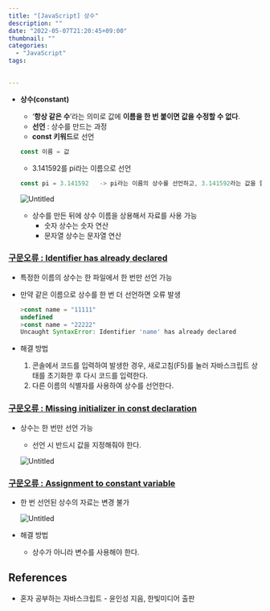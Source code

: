 ```yaml
---
title: "[JavaScript] 상수"
description: ""
date: "2022-05-07T21:20:45+09:00"
thumbnail: ""
categories:
  - "JavaScript"
tags:
 

---
```

<!--more-->

- **상수(constant)**
    - ‘**항상 같은 수**’라는 의미로 값에 **이름을 한 번 붙이면 값을 수정할 수 없다**.
    - **선언** : 상수를 만드는 과정
    - **const 키워드**로 선언
    
    ```jsx
    const 이름 = 값
    ```
    
    - 3.141592를 pi라는 이름으로 선언
    
    ```jsx
    const pi = 3.141592   -> pi라는 이름의 상수를 선언하고, 3.141592라는 값을 할당
    ```
    
    ![Untitled](/images/lang_javascript/JavaScript_상수/Untitled.png)
    
    - 상수를 만든 뒤에 상수 이름을 상용해서 자료를 사용 가능
        - 숫자 상수는 숫자 연산
        - 문자열 상수는 문자열 연산

### <u>구문오류 : Identifier has already declared</u>

- 특정한 이름의 상수는 한 파일에서 한 번만 선언 가능
- 만약 같은 이름으로 상수를 한 번 더 선언하면 오류 발생

  ```jsx
  >const name = "11111"
  undefined
  >const name = "22222"
  Uncaught SyntaxError: Identifier 'name' has already declared
  ```

- 해결 방법
    1. 콘솔에서 코드를 입력하여 발생한 경우, 새로고침(F5)를 눌러 자바스크립트 상태를 초기화한 후 다시 코드를 입력한다.
    2. 다른 이름의 식별자를 사용하여 상수를 선언한다.

### <u>구문오류 : Missing initializer in const declaration</u>

- 상수는 한 번만 선언 가능
    - 선언 시 반드시 값을 지정해줘야 한다.
    
    ![Untitled](/images/lang_javascript/JavaScript_상수/Untitled%201.png)
    

### <u>구문오류 : Assignment to constant variable</u>

- 한 번 선언된 상수의 자료는 변경 불가
    
    ![Untitled](/images/lang_javascript/JavaScript_상수/Untitled%202.png)
    

- 해결 방법
    - 상수가 아니라 변수를 사용해야 한다.

## References

- 혼자 공부하는 자바스크립트 - 윤인성 지음, 한빛미디어 출판